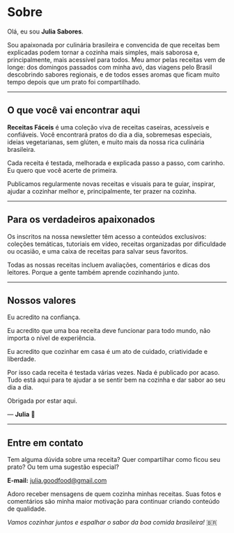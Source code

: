 
# Sobre

Olá, eu sou **Julia Sabores**.

Sou apaixonada por culinária brasileira e convencida de que receitas bem explicadas podem tornar a cozinha mais simples, mais saborosa e, principalmente, mais acessível para todos. Meu amor pelas receitas vem de longe: dos domingos passados com minha avó, das viagens pelo Brasil descobrindo sabores regionais, e de todos esses aromas que ficam muito tempo depois que um prato foi compartilhado.

---

## O que você vai encontrar aqui

**Receitas Fáceis** é uma coleção viva de receitas caseiras, acessíveis e confiáveis. Você encontrará pratos do dia a dia, sobremesas especiais, ideias vegetarianas, sem glúten, e muito mais da nossa rica culinária brasileira.

Cada receita é testada, melhorada e explicada passo a passo, com carinho. Eu quero que você acerte de primeira.

Publicamos regularmente novas receitas e visuais para te guiar, inspirar, ajudar a cozinhar melhor e, principalmente, ter prazer na cozinha.

---

## Para os verdadeiros apaixonados

Os inscritos na nossa newsletter têm acesso a conteúdos exclusivos: coleções temáticas, tutoriais em vídeo, receitas organizadas por dificuldade ou ocasião, e uma caixa de receitas para salvar seus favoritos.

Todas as nossas receitas incluem avaliações, comentários e dicas dos leitores. Porque a gente também aprende cozinhando junto.

---

## Nossos valores

Eu acredito na confiança.

Eu acredito que uma boa receita deve funcionar para todo mundo, não importa o nível de experiência.

Eu acredito que cozinhar em casa é um ato de cuidado, criatividade e liberdade.

Por isso cada receita é testada várias vezes. Nada é publicado por acaso. Tudo está aqui para te ajudar a se sentir bem na cozinha e dar sabor ao seu dia a dia.

Obrigada por estar aqui.

— **Julia** 💛

---

## Entre em contato

Tem alguma dúvida sobre uma receita? Quer compartilhar como ficou seu prato? Ou tem uma sugestão especial?

**E-mail:** julia.goodfood@gmail.com

Adoro receber mensagens de quem cozinha minhas receitas. Suas fotos e comentários são minha maior motivação para continuar criando conteúdo de qualidade.

*Vamos cozinhar juntos e espalhar o sabor da boa comida brasileira!* 🇧🇷
